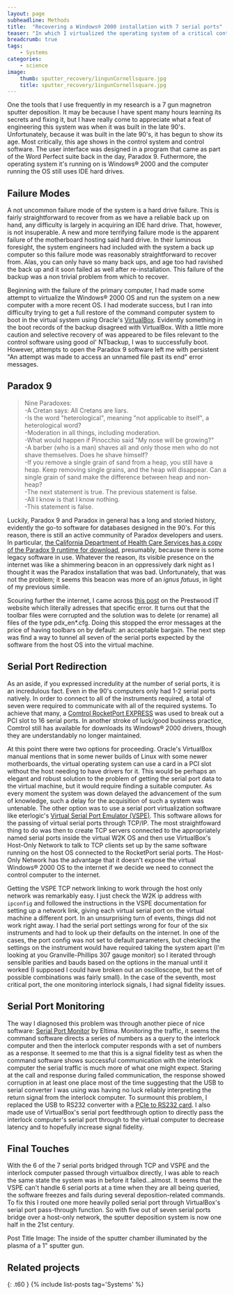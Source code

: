 ```yaml
---
layout: page
subheadline: Methods
title:  "Recovering a Windows® 2000 installation with 7 serial ports"
teaser: "In which I virtualized the operating system of a critical control computer for our sputter deposition system."
breadcrumb: true
tags:
    - Systems
categories:
    - science
image:
    thumb: sputter_recovery/1ingunCornellsquare.jpg
    title: sputter_recovery/1ingunCornellsquare.jpg
---
```


One the tools that I use frequently in my research is a 7 gun magnetron sputter deposition. It may be because I have spent many hours learning its secrets and fixing it, but I have really come to appreciate what a feat of engineering this system was when it was built in the late 90's. Unfortunately, because it was built in the late 90's, it has begun to show its age. Most critically, this age shows in the control system and control software. The user interface was designed in a program that came as part of the Word Perfect suite back in the day, Paradox 9. Futhermore, the operating system it's running on is Windows® 2000 and the computer running the OS still uses IDE hard drives. 

## Failure Modes

A not uncommon failure mode of the system is a hard drive failure. This is fairly straightforward to recover from as we have a reliable back up on hand, any difficulty is largely in acquiring an IDE hard drive. That, however, is not insuperable. A new and more terrifying failure mode is the apparent failure of the motherboard hosting said hard drive. In their luminous foresight, the system engineers had included with the system a back up computer so this failure mode was reasonably straightforward to recover from. Alas, you can only have so many back ups, and age too had ravished the back up and it soon failed as well after re-installation. This failure of the backup was a non trivial problem from which to recover. 

Beginning with the failure of the primary computer, I had made some attempt to virtualize the Windows® 2000 OS and run the system on a new computer with a more recent OS. I had moderate success, but I ran into difficulty trying to get a full restore of the command computer system to boot in the virtual system using Oracle's [VirtualBox][1]. Evidently something in the boot records of the backup disagreed with VirtualBox. With a little more caution and selective recovery of was appeared to be files relevant to the control software using good ol' NTbackup, I was to successfully boot. However, attempts to open the Paradox 9 software left me with persistent "An attempt was made to access an unnamed file past its end" error messages.

## Paradox 9

<blockquote>
Nine Paradoxes:<br />
-A Cretan says: All Cretans are liars.<br />
-Is the word "heterological", meaning "not applicable to itself", a heterological word?<br />
-Moderation in all things, including moderation.<br />
-What would happen if Pinocchio said "My nose will be growing?"<br />
-A barber (who is a man) shaves all and only those men who do not shave themselves. Does he shave himself?<br />
-If you remove a single grain of sand from a heap, you still have a heap. Keep removing single grains, and the heap will disappear. Can a single grain of sand make the difference between heap and non-heap?<br />
-The next statement is true. The previous statement is false.<br />
-All I know is that I know nothing.<br />
-This statement is false. 
</blockquote>



Luckily, Paradox 9 and Paradox in general has a long and storied history, evidently the go-to software for databases designed in the 90's. For this reason, there is still an active community of Paradox developers and users. In particular, [the California Department of Health Care Services has a copy of the Paradox 9 runtime for download][2], presumably, because there is some legacy software in use. Whatever the reason, its visible presence on the internet was like a shimmering beacon in an oppressively dark night as I thought it was the Paradox installation that was bad. Unfortunately, that was not the problem; it seems this beacon was more of an <em>ignus fatuus</em>, in light of my previous simile.

Scouring further the internet, I came across [this post][5] on the Prestwood IT website which literally adresses that specific error. It turns out that the toolbar files were corrupted and the solution was to delete (or rename) all files of the type pdx_en*.cfg. Doing this stopped the error messages at the price of having toolbars on by default: an acceptable bargain. The next step was find a way to tunnel all seven of the serial ports expected by the software from the host OS into the virtual machine.

## Serial Port Redirection

As an aside, if you expressed incredulity at the number of serial ports, it is an incredulous fact. Even in the 90's computers only had 1-2 serial ports natively. In order to connect to all of the instruments required, a total of seven were required to communicate with all of the required systems. To achieve that many, a [Comtrol RocketPort EXPRESS][3] was used to break out a PCI slot to 16 serial ports. In another stroke of luck/good business practice, Comtrol still has available for downloads its Windows® 2000 drivers, though they are understandably no longer maintained. 

At this point there were two options for proceeding. Oracle's VirtualBox manual mentions that in some newer builds of Linux with some newer motherboards, the virtual operating system can use a card in a PCI slot without the host needing to have drivers for it. This would be perhaps an elegant and robust solution to the problem of getting the serial port data to the virtual machine, but it would require finding a suitable computer. As every moment the system was down delayed the advancement of the sum of knowledge, such a delay for the acquisition of such a system was untenable. The other option was to use a serial port virtualization software like eterlogic's [Virtual Serial Port Emulator (VSPE)][4]. This software allows for the passing of virtual serial ports through TCP/IP. The most straightfoward thing to do was then to create TCP servers connected to the appropriately named serial ports inside the virtual W2K OS and then use VirtualBox's Host-Only Network to talk to TCP clients set up by the same software running on the host OS connected to the RocketPort serial ports. The Host-Only Network has the advantage that it doesn't expose the virtual Windows® 2000 OS to the internet if we decide we need to connect the control computer to the internet.

Getting the VSPE TCP network linking to work through the host only network was remarkably easy. I just check the W2K ip address with <code>ipconfig</code> and followed the instructions in the VSPE documentation for setting up a network link, giving each virtual serial port on the virtual machine a different port. In an unsurprising turn of events, things did not work right away. I had the serial port settings wrong for four of the six instruments and had to look up their defaults on the internet. In one of the cases, the port config was not set to default parameters, but checking the settings on the instrument would have required taking the system apart (I'm looking at you Granville-Phillips 307 gauge monitor) so I iterated through sensible parities and bauds based on the options in the manual until it worked (I supposed I could have broken out an oscilloscope, but the set of possible combinations was fairly small). In the case of the seventh, most critical port, the one monitoring interlock signals, I had signal fidelity issues. 

## Serial Port Monitoring

The way I diagnosed this problem was through another piece of nice software: [Serial Port Monitor][7] by Eltima. Monitoring the traffic, it seems the command software directs a series of numbers as a query to the interlock computer and then the interlock computer responds with a set of numbers as a response. It seemed to me that this is a signal fidelity test as when the command software shows successful communication with the interlock computer the serial traffic is much more of what one might expect. Staring at the call and response during failed communication, the response showed corruption in at least one place most of the time suggesting that the USB to serial converter I was using was having no luck reliably interpreting the return signal from the interlock computer. To surmount this problem, I replaced the USB to RS232 converter with a [PCIe to RS232 card][8]. I also made use of VirtualBox's serial port feedthrough option to directly pass the interlock computer's serial port through to the virtual computer to decrease latency and to hopefully increase signal fidelity.

## Final Touches

With the 6 of the 7 serial ports bridged through TCP and VSPE and the interlock computer passed through virtualbox directly, I was able to reach the same state the system was in before it failed...almost. It seems that the VSPE can't handle 6 serial ports at a time when they are all being queried, the software freezes and fails during several deposition-related commands. To fix this I routed one more heavily polled serial port through VirtualBox's serial port pass-through function. So with five out of seven serial ports bridge over a host-only network, the sputter deposition system is now one half in the 21st century.

Post Title Image: The inside of the sputter chamber illuminated by the plasma of a 1" sputter gun.



## Related projects
{: .t60 }
{% include list-posts tag='Systems' %}

[1]: https://www.virtualbox.org/wiki/VirtualBox
[2]: http://www.dhcs.ca.gov/provgovpart/Pages/Runtime_9.aspx
[3]: http://www.comtrol.com/rocketport-multi-port-serial-cards/rocketport-universal-pci/rocketport-universal-pci-16port
[4]: http://www.eterlogic.com/help/vspe/NetworkBridgePage.html
[5]: http://www.prestwoodboards.com/aspsuite/eboard/thread.asp?MBID=9067
[6]: {{site.url}}/wildcard
[7]: http://www.eltima.com/products/serial-port-monitor/
[8]: https://www.amazon.com/dp/B00006B8C0/ref=psdc_3015425011_t2_B001VSR9TK


